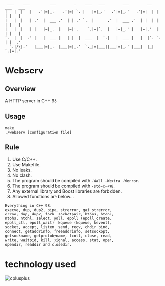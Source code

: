      ___    ___         ___        _    ___   ___        ___        __   ___   ___  
    |   |  |   |   .'|=|_.'   .'|=| `. |   |=|_.'   .'|=|_.'   .'|=|  | |   | |   | 
    |   |  |   | .'  |  ___ .'  | | .' `.  |      .'  |  ___ .'  | |  | |   | |   | 
    |   |  |   | |   |=|_.' |   |=|'.    `.|=|`.  |   |=|_.' |   |=|.'  |   | |   | 
    `.  |  |  .' |   |  ___ |   | |  |  ___  |  `.|   |  ___ |   |  |`. `.  | |  .' 
      `.|/\|.'   |___|=|_.' |___|=|_.'  `._|=|___||___|=|_.' |___|  |_|   `.|=|.'   
                                                                                    

# Webserv

## Overview
A HTTP server in C++ 98

## Usage
```
make
./webserv [configuration file]
```

## Rule
1. Use C/C++.
1. Use Makefile.
1. No leaks.
1. No clash.
1. The program should be compiled with `-Wall -Wextra -Werror`.
1. The program should be compiled with `-std=c++98`.
1. Any external library and Boost libraries are forbidden.
1. Allowed functions are below...
```
Everything in C++ 98.
execve, dup, dup2, pipe, strerror, gai_strerror,
errno, dup, dup2, fork, socketpair, htons, htonl,
ntohs, ntohl, select, poll, epoll (epoll_create,
epoll_ctl, epoll_wait), kqueue (kqueue, kevent),
socket, accept, listen, send, recv, chdir bind,
connect, getaddrinfo, freeaddrinfo, setsockopt,
getsockname, getprotobyname, fcntl, close, read,
write, waitpid, kill, signal, access, stat, open,
opendir, readdir and closedir.
```

# technology used
![cplusplus](https://img.shields.io/badge/-Cplusplus-F34B7D.svg?logo=cplusplus&style=for-the-badge)